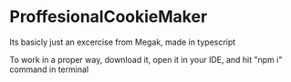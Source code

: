 # ProffesionalCookieMaker
Its basicly just an excercise from Megak, made in typescript

To work in a proper way, download it, open it in your IDE, and hit "npm i" command in terminal 
